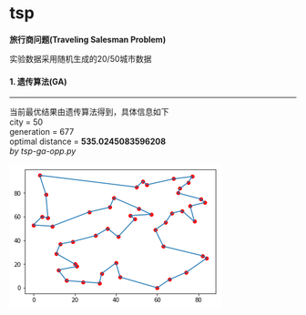 # tsp


**旅行商问题(Traveling Salesman Problem)**

实验数据采用随机生成的20/50城市数据


#### 1. 遗传算法(GA)

---


当前最优结果由遗传算法得到，具体信息如下  
city = 50  
generation = 677  
optimal distance = **535.0245083596208**   
*by tsp-ga-opp.py*  

![image](https://github.com/wildlywasp/tsp/blob/master/GA/figure/city50.535.0245083596208.png)
